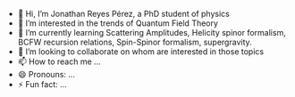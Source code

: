 - 👋 Hi, I’m Jonathan Reyes Pérez, a PhD student of physics
- 👀 I’m interested in the trends of Quantum Field Theory
- 🌱 I’m currently learning Scattering Amplitudes, Helicity spinor formalism, BCFW recursion relations, Spin-Spinor formalism, supergravity. 
- 💞️ I’m looking to collaborate on whom are interested in those topics
- 📫 How to reach me ...
- 😄 Pronouns: ...
- ⚡ Fun fact: ...

<!---
JonathanRP17/JonathanRP17 is a ✨ special ✨ repository because its `README.md` (this file) appears on your GitHub profile.
You can click the Preview link to take a look at your changes.
--->
